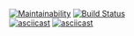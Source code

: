[![Maintainability](https://api.codeclimate.com/v1/badges/a99a88d28ad37a79dbf6/maintainability)](https://codeclimate.com/github/codeclimate/codeclimate/maintainability)
[![Build Status](https://travis-ci.org/AleksBLN/frontend-project-lvl1.svg?branch=master)](https://travis-ci.org/AleksBLN/frontend-project-lvl1)  
[![asciicast](https://asciinema.org/a/0YDdeP7q0ZLqFdYlMfTNW0MPv.svg)](https://asciinema.org/a/0YDdeP7q0ZLqFdYlMfTNW0MPv)
[![asciicast](https://asciinema.org/a/469SuUyuwDb4Yvg5gN0ws68mK.svg)](https://asciinema.org/a/469SuUyuwDb4Yvg5gN0ws68mK)
